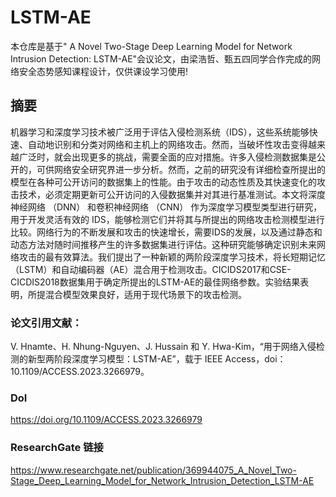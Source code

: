 # LSTM-AE
本仓库是基于" A Novel Two-Stage Deep Learning Model for Network Intrusion Detection: LSTM-AE"会议论文，由梁浩哲、甄五四同学合作完成的网络安全态势感知课程设计，仅供课设学习使用!

## 摘要
机器学习和深度学习技术被广泛用于评估入侵检测系统（IDS），这些系统能够快速、自动地识别和分类对网络和主机上的网络攻击。然而，当破坏性攻击变得越来越广泛时，就会出现更多的挑战，需要全面的应对措施。许多入侵检测数据集是公开的，可供网络安全研究界进一步分析。然而，之前的研究没有详细检查所提出的模型在各种可公开访问的数据集上的性能。由于攻击的动态性质及其快速变化的攻击技术，必须定期更新可公开访问的入侵数据集并对其进行基准测试。本文将深度神经网络 （DNN） 和卷积神经网络 （CNN） 作为深度学习模型类型进行研究，用于开发灵活有效的 IDS，能够检测它们并将其与所提出的网络攻击检测模型进行比较。网络行为的不断发展和攻击的快速增长，需要IDS的发展，以及通过静态和动态方法对随时间推移产生的许多数据集进行评估。这种研究能够确定识别未来网络攻击的最有效算法。我们提出了一种新颖的两阶段深度学习技术，将长短期记忆（LSTM）和自动编码器（AE）混合用于检测攻击。CICIDS2017和CSE-CICDIS2018数据集用于确定所提出的LSTM-AE的最佳网络参数。实验结果表明，所提混合模型效果良好，适用于现代场景下的攻击检测。

### 论文引用文献：
V. Hnamte、H. Nhung-Nguyen、J. Hussain 和 Y. Hwa-Kim，“用于网络入侵检测的新型两阶段深度学习模型：LSTM-AE”，载于 IEEE Access，doi：10.1109/ACCESS.2023.3266979。

### DoI
https://doi.org/10.1109/ACCESS.2023.3266979

### ResearchGate 链接
https://www.researchgate.net/publication/369944075_A_Novel_Two-Stage_Deep_Learning_Model_for_Network_Intrusion_Detection_LSTM-AE
